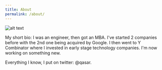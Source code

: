 ```yaml
---
title: About
permalink: /about/
---
```


![alt text](https://fortunedotcom.files.wordpress.com/2015/08/dscf3406.jpg?w=840&h=485&crop=1 "Logo Title Text 1")

My short bio: I was an engineer, then got an MBA. I've started 2 companies before with the 2nd one being acquired by Google. I then went to Y Combinator where I invested in early stage technology companies. I'm now working on something new. 

Everything I know, I put on twitter: @qasar. 

